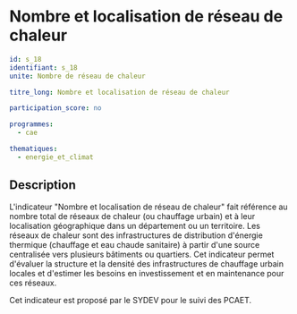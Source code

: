 # Nombre et localisation de réseau de chaleur

```yaml
id: s_18
identifiant: s_18
unite: Nombre de réseau de chaleur

titre_long: Nombre et localisation de réseau de chaleur

participation_score: no

programmes:
  - cae

thematiques:
  - energie_et_climat
```
## Description
L'indicateur "Nombre et localisation de réseau de chaleur" fait référence au nombre total de réseaux de chaleur (ou chauffage urbain) et à leur localisation géographique dans un département ou un territoire. Les réseaux de chaleur sont des infrastructures de distribution d'énergie thermique (chauffage et eau chaude sanitaire) à partir d'une source centralisée vers plusieurs bâtiments ou quartiers. Cet indicateur permet d'évaluer la structure et la densité des infrastructures de chauffage urbain locales et d'estimer les besoins en investissement et en maintenance pour ces réseaux.

Cet indicateur est proposé par le SYDEV pour le suivi des PCAET.
